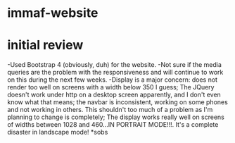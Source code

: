 # immaf-website
# initial review
-Used Bootstrap 4 (obviously, duh) for the website.
-Not sure if the media queries are the problem with the responsiveness and will continue to work on this during the next few weeks.
-Display is a major concern: does not render too well on screens with a width below 350 I guess;
The JQuery doesn't work under http on a desktop screen apparently, and I don't even know what that means;
the navbar is inconsistent, working on some phones and not working in others. This shouldn't too much of a problem as I'm planning to change is completely;
The display works really well on screens of widths between 1028 and 460...IN PORTRAIT MODE!!!. It's a complete disaster in landscape mode! *sobs
